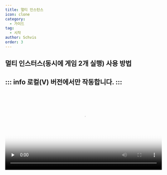 ```yaml
---
title: 멀티 인스턴스
icon: clone
category:
  - 가이드
tag:
  - 시작
author: Schvis
order: 3
---
```


## 멀티 인스터스(동시에 게임 2개 실행) 사용 방법

::: info 로컬(V) 버전에서만 작동합니다.
:::
---
<video controls preload="none" width="100%" poster="https://nextcloud.atruicardona.xyz/s/a3K6SK5bHyxfmZw/preview"><source src="https://nextcloud.atruicardona.xyz/s/a3K6SK5bHyxfmZw/download" type="video/mp4"></video>
